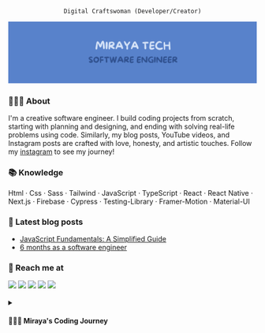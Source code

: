 <div align='center'>

`Digital Craftswoman (Developer/Creator)`

</div>

![banner](./assets/banner.png)

### 🧘🏽‍♀️ About

I'm a creative software engineer. I build coding projects from scratch, starting with planning and designing, and ending with solving real-life problems using code. Similarly, my blog posts, YouTube videos, and Instagram posts are crafted with love, honesty, and artistic touches. Follow my [instagram](https://www.instagram.com/mirayatech/) to see my journey!

### 📚 Knowledge

Html · Css · Sass · Tailwind · JavaScript · TypeScript · React · React Native · Next.js · Firebase · Cypress · Testing-Library · Framer-Motion · Material-UI

### 📖 Latest blog posts

- [JavaScript Fundamentals: A Simplified Guide](https://mirayatech.hashnode.dev/javascript-fundamentals-a-simplified-guide)
- [6 months as a software engineer](https://mirayatech.hashnode.dev/6-months-as-a-software-engineer)

### 🥂 Reach me at

<div>
<!-- BLOG -->
<a href="https://mirayatech.hashnode.dev/"><img src="https://img.shields.io/badge/Hashnode-2962FF?style=for-the-badge&logo=hashnode&logoColor=white" /></a>
<!-- YOUTUBE -->
<a href="https://www.youtube.com/@mirayatech"><img src="https://img.shields.io/badge/YouTube-DF2B25?style=for-the-badge&logo=youtube&logoColor=white" /></a>
<!-- LINKEDIN -->
<a href="https://www.linkedin.com/in/mirayaabrodi/"><img src="https://img.shields.io/badge/LinkedIn-0077B5?style=for-the-badge&logo=linkedin&logoColor=white" /></a>
<!-- TIKTOK -->
<a href="https://www.tiktok.com/@mirayatech"><img src="https://img.shields.io/badge/TikTok-000000?style=for-the-badge&logo=tiktok&logoColor=white" /></a>
<!-- INSTAGRAM -->
<!-- #7289DA -->
<a href="https://www.instagram.com/mirayatech/"><img src="https://img.shields.io/badge/Instagram-bc7bd1?style=for-the-badge&logo=instagram&logoColor=white" /></a>

</div>

<br>

<details>
 <summary><h4>👩🏽‍💻 Miraya's Coding Journey</h3></summary>

I'm Miraya, a 20 year old self-taught frontend developer. I discovered my passion for coding when I saw my brother doing it in 2020. I fell in love with using my creativity to build things for the web.

I decided to drop out of high school and pursue a coding career, facing challenges along the way. Through persistence, self-discipline, and staying committed, I achieved my goal of becoming a frontend developer.

Currently, I'm working as a frontend developer. I'm excited to keep learning and growing as a software engineer, and I'm constantly amazed by how powerful software is in helping us achieve great things.

I'm currently learning mobile development with React Native. You can follow my journey on [instagram](https://www.instagram.com/mirayatech/).

</details>

